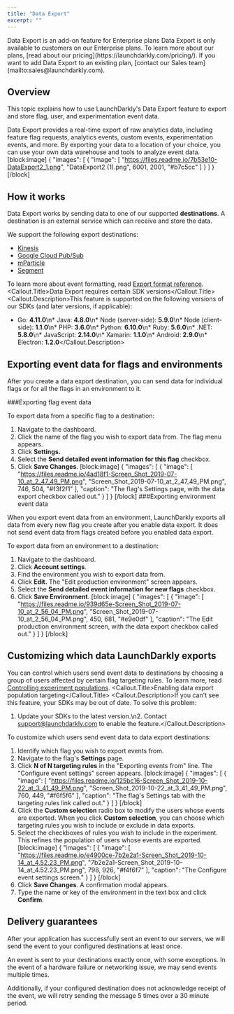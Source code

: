 ```yaml
---
title: "Data Export"
excerpt: ""
---
```

<Callout intent="info">
  <Callout.Title>Data Export is an add-on feature for Enterprise plans</Callout.Title>
   <Callout.Description>Data Export is only available to customers on our Enterprise plans. To learn more about our plans, [read about our pricing](https://launchdarkly.com/pricing/).
If you want to add Data Export to an existing plan, [contact our Sales team](mailto:sales@launchdarkly.com).</Callout.Description>
</Callout>

## Overview
This topic explains how to use LaunchDarkly's Data Export feature to export and store flag, user, and experimentation event data.

Data Export provides a real-time export of raw analytics data, including feature flag requests, analytics events, custom events, experimentation events, and more. By exporting your data to a location of your choice, you can use your own data warehouse and tools to analyze event data.
[block:image]
{
  "images": [
    {
      "image": [
        "https://files.readme.io/7b53e10-DataExport2_1.png",
        "DataExport2 (1).png",
        6001,
        2001,
        "#b7c5cc"
      ]
    }
  ]
}
[/block]

## How it works
Data Export works by sending data to one of our supported **destinations**. A destination is an external service which can receive and store the data. 

We support the following export destinations:
- [Kinesis](./kinesis-destination) 
- [Google Cloud Pub/Sub](./google-cloud-pubsub)
- [mParticle](./mparticle-destination)
- [Segment](./segment-destination) 

To learn more about event formatting, read [Export format reference](./data-export-schema-reference).
<Callout intent="info">
 <Callout.Title>Data Export requires certain SDK versions</Callout.Title>
  <Callout.Description>This feature is supported on the following versions of our SDKs (and later versions, if applicable):
* Go: **4.11.0**\n* Java: **4.8.0**\n* Node (server-side): **5.9.0**\n* Node (client-side): **1.1.0**\n* PHP: **3.6.0**\n* Python: **6.10.0**\n* Ruby: **5.6.0**\n* .NET: **5.8.0**\n* JavaScript: **2.14.0**\n* Xamarin: **1.1.0**\n* Android: **2.9.0**\n* Electron: **1.2.0**</Callout.Description>

</Callout>

## Exporting event data for flags and environments
After you create a data export destination, you can send data for individual flags or for all the flags in an environment to it.

###Exporting flag event data

To export data from a specific flag to a destination:

1. Navigate to the dashboard. 
2. Click the name of the flag you wish to export data from. The flag menu appears.
3. Click **Settings.**
4. Select the **Send detailed event information for this flag** checkbox.
5. Click **Save Changes**.
[block:image]
{
  "images": [
    {
      "image": [
        "https://files.readme.io/4ad18f1-Screen_Shot_2019-07-10_at_2_47_49_PM.png",
        "Screen_Shot_2019-07-10_at_2_47_49_PM.png",
        746,
        504,
        "#f3f2f1"
      ],
      "caption": "The flag's Settings page, with the data export checkbox called out."
    }
  ]
}
[/block]
###Exporting environment event data

When you export event data from an environment, LaunchDarkly exports all data from every new flag you create after you enable data export. It does not send event data from flags created before you enabled data export.

To export data from an environment to a destination:

1. Navigate to the dashboard.
2. Click **Account settings**.
3. Find the environment you wish to export data from. 
4. Click **Edit.** The "Edit production environment" screen appears.
5. Select the **Send detailed event information for new flags** checkbox.
6. Click **Save Environment**.
[block:image]
{
  "images": [
    {
      "image": [
        "https://files.readme.io/939d65e-Screen_Shot_2019-07-10_at_2_56_04_PM.png",
        "Screen_Shot_2019-07-10_at_2_56_04_PM.png",
        450,
        681,
        "#e9e0df"
      ],
      "caption": "The Edit production environment screen, with the data export checkbox called out."
    }
  ]
}
[/block]

## Customizing which data LaunchDarkly exports
You can control which users send event data to destinations by choosing a group of users affected by certain flag targeting rules. To learn more, read [Controlling experiment populations](./experimentation-targeting).
<Callout intent="alert">
<Callout.Title>Enabling data export population targeting</Callout.Title>
   <Callout.Description>If you can't see this feature, your SDKs may be out of date. To solve this problem:

1. Update your SDKs to the latest version.\n2. Contact support@launchdarkly.com to enable the feature.</Callout.Description>

</Callout>
To customize which users send event data to data export destinations:

1. Identify which flag you wish to export events from.
2. Navigate to the flag's **Settings** page.
3. Click **N of N targeting rules** in the "Exporting events from" line. The "Configure event settings" screen appears.
[block:image]
{
  "images": [
    {
      "image": [
        "https://files.readme.io/125bc16-Screen_Shot_2019-10-22_at_3_41_49_PM.png",
        "Screen_Shot_2019-10-22_at_3_41_49_PM.png",
        760,
        449,
        "#f6f5f6"
      ],
      "caption": "The flag's Settings tab with the targeting rules link called out."
    }
  ]
}
[/block]
4. Click the **Custom selection** radio box to modify the users whose events are exported. When you click **Custom selection**, you can choose which targeting rules you wish to include or exclude in data exports.
5. Select the checkboxes of rules you wish to include in the experiment. This refines the population of users whose events are exported.
[block:image]
{
  "images": [
    {
      "image": [
        "https://files.readme.io/e4900ce-7b2e2a1-Screen_Shot_2019-10-14_at_4.52.23_PM.png",
        "7b2e2a1-Screen_Shot_2019-10-14_at_4.52.23_PM.png",
        798,
        926,
        "#f4f6f7"
      ],
      "caption": "The Configure event settings screen."
    }
  ]
}
[/block]
6. Click **Save Changes**. A confirmation modal appears.
7. Type the name or key of the environment in the text box and click **Confirm**.
## Delivery guarantees
After your application has successfully sent an event to our servers, we will send the event to your configured destinations at least once. 

An event is sent to your destinations exactly once, with some exceptions. In the event of a hardware failure or networking issue, we may send events multiple times. 

Additionally, if your configured destination does not acknowledge receipt of the event, we will retry sending the message 5 times over a 30 minute period.
